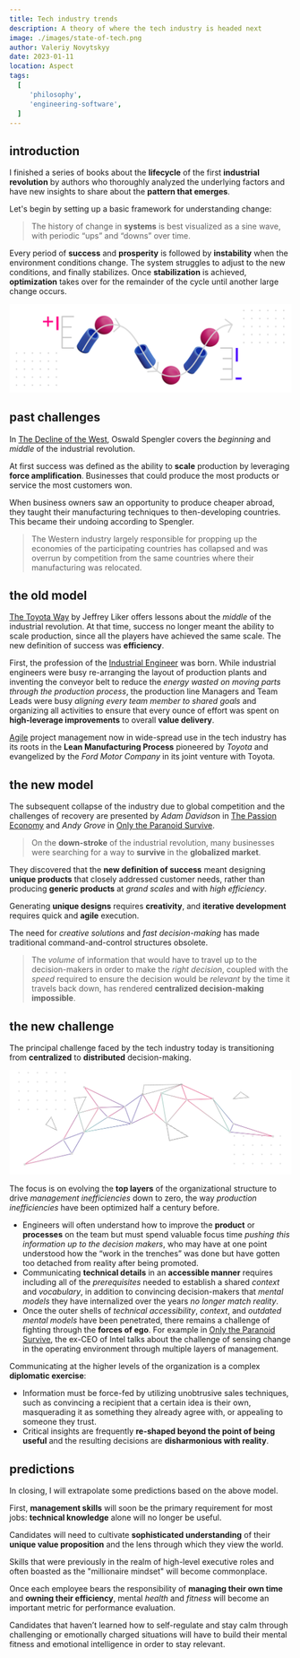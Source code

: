 ```yaml
---
title: Tech industry trends
description: A theory of where the tech industry is headed next
image: ./images/state-of-tech.png
author: Valeriy Novytskyy
date: 2023-01-11
location: Aspect
tags:
  [
     'philosophy',
     'engineering-software',
  ]
---
```


## introduction

I finished a series of books about the **lifecycle** of the first **industrial revolution** by authors who thoroughly analyzed the underlying factors and have new insights to share about the **pattern that emerges**.

Let's begin by setting up a basic framework for understanding change:

> The history of change in **systems** is best visualized as a sine wave, with periodic “ups” and “downs” over time.

Every period of **success** and **prosperity** is followed by **instability** when the environment conditions change. The system struggles to adjust to the new conditions, and finally stabilizes. Once **stabilization** is achieved, **optimization** takes over for the remainder of the cycle until another large change occurs.

![history of change](./images/state-of-tech-history.png)

## past challenges

In [The Decline of the West](https://www.amazon.com/Decline-West-Form-Actuality/dp/1912975602), Oswald Spengler covers the *beginning* and *middle* of the industrial revolution.

At first success was defined as the ability to **scale** production by leveraging **force amplification**. Businesses that could produce the most products or service the most customers won.

When business owners saw an opportunity to produce cheaper abroad, they taught their manufacturing techniques to then-developing countries. This became their undoing according to Spengler.

> The Western industry largely responsible for propping up the economies of the participating countries has collapsed and was overrun by competition from the same countries where their manufacturing was relocated.

## the old model

[The Toyota Way](https://www.amazon.com/Toyota-Way-Second-Management-Manufacturer-ebook/dp/B088P46Q9P) by Jeffrey Liker offers lessons about the *middle* of the industrial revolution. At that time, success no longer meant the ability to scale production, since all the players have achieved the same scale. The new definition of success was **efficiency**.

First, the profession of the [Industrial Engineer](https://www.bls.gov/ooh/architecture-and-engineering/industrial-engineers.htm) was born. While industrial engineers were busy re-arranging the layout of production plants and inventing the conveyor belt to reduce the *energy wasted on moving parts through the production process*, the production line Managers and Team Leads were busy *aligning every team member to shared goals* and organizing all activities to ensure that every ounce of effort was spent on **high-leverage improvements** to overall **value delivery**.

[Agile](https://www.easyagile.com/blog/lean-agile) project management now in wide-spread use in the tech industry has its roots in the **Lean Manufacturing Process** pioneered by *Toyota* and evangelized by the *Ford Motor Company* in its joint venture with Toyota.

## the new model

The subsequent collapse of the industry due to global competition and the challenges of recovery are presented by *Adam Davidso*n in [The Passion Economy](https://www.amazon.com/Passion-Economy-Thriving-Twenty-First-Century-ebook/dp/B07QDK4MM7) and *Andy Grove* in [Only the Paranoid Survive](https://www.amazon.com/Only-Paranoid-Survive-Exploit-Challenge-ebook/dp/B0036S4B2G).

> On the **down-stroke** of the industrial revolution, many businesses were searching for a way to **survive** in the **globalized market**.

They discovered that the **new definition of success** meant designing **unique products** that closely addressed customer needs, rather than producing **generic products** at *grand scales* and with *high efficiency*.

Generating **unique designs** requires **creativity**, and **iterative development** requires quick and **agile** execution.

The need for *creative solutions* and *fast decision-making* has made traditional command-and-control structures obsolete.

> The *volume* of information that would have to travel up to the decision-makers in order to make the *right decision*, coupled with the *speed* required to ensure the decision would be *relevant* by the time it travels back down, has rendered **centralized decision-making impossible**.

## the new challenge

The principal challenge faced by the tech industry today is transitioning from **centralized** to **distributed** decision-making.

![decentralization](./images/state-of-tech-decentralize.png)

The focus is on evolving the **top layers** of the organizational structure to drive *management inefficiencies* down to zero, the way *production inefficiencies* have been optimized half a century before.

* Engineers will often understand how to improve the **product** or **processes** on the team but must spend valuable focus time *pushing this information up to the decision makers*, who may have at one point understood how the “work in the trenches” was done but have gotten too detached from reality after being promoted.
* Communicating **technical details** in an **accessible manner** requires including all of the *prerequisites* needed to establish a shared *context* and *vocabulary*, in addition to convincing decision-makers that *mental models* they have internalized over the years *no longer match reality*.
* Once the outer shells of *technical accessibility*, *context*, and *outdated mental models* have been penetrated, there remains a challenge of fighting through the **forces of ego**. For example in [Only the Paranoid Survive](https://www.amazon.com/Only-Paranoid-Survive-Exploit-Challenge-ebook/dp/B0036S4B2G), the ex-CEO of Intel talks about the challenge of sensing change in the operating environment through multiple layers of management.

Communicating at the higher levels of the organization is a complex **diplomatic exercise**:

* Information must be force-fed by utilizing unobtrusive sales techniques, such as convincing a recipient that a certain idea is their own, masquerading it as something they already agree with, or appealing to someone they trust.
* Critical insights are frequently **re-shaped beyond the point of being useful** and the resulting decisions are **disharmonious with reality**.

## predictions

In closing, I will extrapolate some predictions based on the above model.

First, **management skills** will soon be the primary requirement for most jobs: **technical knowledge** alone will no longer be useful.

Candidates will need to cultivate **sophisticated understanding** of their **unique value proposition** and the lens through which they view the world.

Skills that were previously in the realm of high-level executive roles and often boasted as the "millionaire mindset" will become commonplace.

Once each employee bears the responsibility of **managing their own time** and **owning their efficiency**, mental *health* and *fitness* will become an important metric for performance evaluation.

Candidates that haven’t learned how to self-regulate and stay calm through challenging or emotionally charged situations will have to build their mental fitness and emotional intelligence in order to stay relevant.